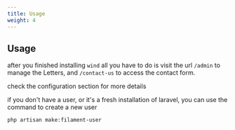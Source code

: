 ```yaml
---
title: Usage
weight: 4
---
```


## Usage
after you finished installing `wind` all you have to do is visit the url `/admin` to manage the Letters,
and `/contact-us` to access the contact form.

check the configuration section for more details

if you don't have a user, or it's a fresh installation of laravel, you can use the command to create a new user
```bash
php artisan make:filament-user
```
